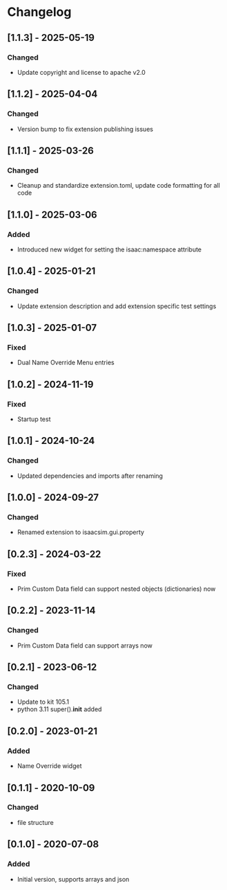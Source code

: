 # Changelog
## [1.1.3] - 2025-05-19
### Changed
- Update copyright and license to apache v2.0

## [1.1.2] - 2025-04-04
### Changed
- Version bump to fix extension publishing issues

## [1.1.1] - 2025-03-26
### Changed
- Cleanup and standardize extension.toml, update code formatting for all code

## [1.1.0] - 2025-03-06
### Added
- Introduced new widget for setting the isaac:namespace attribute

## [1.0.4] - 2025-01-21
### Changed
- Update extension description and add extension specific test settings

## [1.0.3] - 2025-01-07
### Fixed
- Dual Name Override Menu entries

## [1.0.2] - 2024-11-19
### Fixed
- Startup test

## [1.0.1] - 2024-10-24
### Changed
- Updated dependencies and imports after renaming

## [1.0.0] - 2024-09-27
### Changed
- Renamed extension to isaacsim.gui.property

## [0.2.3] - 2024-03-22
### Fixed
- Prim Custom Data field can support nested objects (dictionaries) now

## [0.2.2] - 2023-11-14
### Changed
- Prim Custom Data field can support arrays now

## [0.2.1] - 2023-06-12
### Changed
- Update to kit 105.1
- python 3.11 super().__init__ added

## [0.2.0] - 2023-01-21
### Added
- Name Override widget

## [0.1.1] - 2020-10-09
### Changed
- file structure

## [0.1.0] - 2020-07-08
### Added
- Initial version, supports arrays and json
